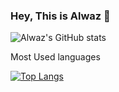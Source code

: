 ### Hey, This is Alwaz 👋

<!--
**Alwaz/Alwaz** is a ✨ _special_ ✨ repository because its `README.md` (this file) appears on your GitHub profile.

Here are some ideas to get you started:

- 🔭 I’m currently working on ...
- 🌱 I’m currently learning ...
- 👯 I’m looking to collaborate on ...
- 🤔 I’m looking for help with ...
- 💬 Ask me about ...
- 📫 How to reach me: ...
- 😄 Pronouns: ...
- ⚡ Fun fact: ...

-->

![Alwaz's GitHub stats](https://github-readme-stats.vercel.app/api?username=Alwaz&show_icons=true&theme=tokyonight)


Most Used languages

[![Top Langs](https://github-readme-stats.vercel.app/api/top-langs/?username=Alwaz&layout=compact)](https://github.com/Alwaz/github-readme-stats)









